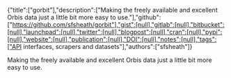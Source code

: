 {"title":["gorbit"],"description":["Making the freely available and excellent Orbis data just a little bit more easy to use."],"github":["https://github.com/sfsheath/gorbit"],"gist":[null],"gitlab":[null],"bitbucket":[null],"launchpad":[null],"twitter":[null],"blogpost":[null],"cran":[null],"pypi":[null],"website":[null],"publication":[null],"DOI":[null],"notes":[null],"tags":["API interfaces, scrapers and datasets"],"authors":["sfsheath"]}

Making the freely available and excellent Orbis data just a little bit more easy to use.